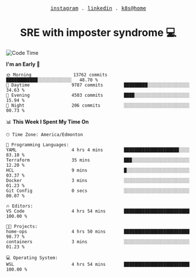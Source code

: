 <p align="center">
  <samp>
    <a href="https://www.instagram.com/lildrunkensmurf/">instagram</a> .
    <a href="https://www.linkedin.com/in/joryirving/">linkedin</a> .
    <a href="https://github.com/joryirving/home-ops">k8s@home</a>
  </samp>
</p>

<h1 align="center">
  SRE with imposter syndrome 💻
</h1>

<!--START_SECTION:waka-->
![Code Time](http://img.shields.io/badge/Code%20Time-190%20hrs%2027%20mins-blue)

**I'm an Early 🐤** 

```text
🌞 Morning                13762 commits       ████████████░░░░░░░░░░░░░   48.70 % 
🌆 Daytime                9787 commits        █████████░░░░░░░░░░░░░░░░   34.63 % 
🌃 Evening                4503 commits        ████░░░░░░░░░░░░░░░░░░░░░   15.94 % 
🌙 Night                  206 commits         ░░░░░░░░░░░░░░░░░░░░░░░░░   00.73 % 
```


📊 **This Week I Spent My Time On** 

```text
🕑︎ Time Zone: America/Edmonton

💬 Programming Languages: 
YAML                     4 hrs 4 mins        █████████████████████░░░░   83.10 % 
Terraform                35 mins             ███░░░░░░░░░░░░░░░░░░░░░░   12.20 % 
HCL                      9 mins              █░░░░░░░░░░░░░░░░░░░░░░░░   03.37 % 
Docker                   3 mins              ░░░░░░░░░░░░░░░░░░░░░░░░░   01.23 % 
Git Config               0 secs              ░░░░░░░░░░░░░░░░░░░░░░░░░   00.07 % 

🔥 Editors: 
VS Code                  4 hrs 54 mins       █████████████████████████   100.00 % 

🐱‍💻 Projects: 
home-ops                 4 hrs 50 mins       █████████████████████████   98.77 % 
containers               3 mins              ░░░░░░░░░░░░░░░░░░░░░░░░░   01.23 % 

💻 Operating System: 
WSL                      4 hrs 54 mins       █████████████████████████   100.00 % 
```


<!--END_SECTION:waka-->
